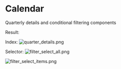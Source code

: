 # Calendar
Quarterly details and conditional filtering components

Result:

Index:
![quarter_details.png](https://i.loli.net/2020/10/29/YNE6SO1c5h4Wnqe.png)

Selector:
![filter_select_all.png](https://i.loli.net/2020/10/29/6byn5alZAiJqPI2.png)

![filter_select_items.png](https://i.loli.net/2020/10/29/yOXs4RcWq9EZw6d.png)
